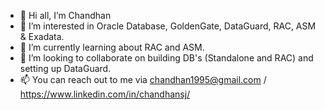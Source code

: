 - 👋 Hi all, I’m Chandhan
- 👀 I’m interested in Oracle Database, GoldenGate, DataGuard, RAC, ASM & Exadata.
- 🌱 I’m currently learning about RAC and ASM.
- 💞️ I’m looking to collaborate on building DB's (Standalone and RAC) and setting up DataGuard.
- 📫 You can reach out to me via chandhan1995@gmail.com / https://www.linkedin.com/in/chandhansj/

<!---
SJChandhan/SJChandhan is a ✨ special ✨ repository because its `README.md` (this file) appears on your GitHub profile. You can click the Preview link to take a look at your changes.
---!>
